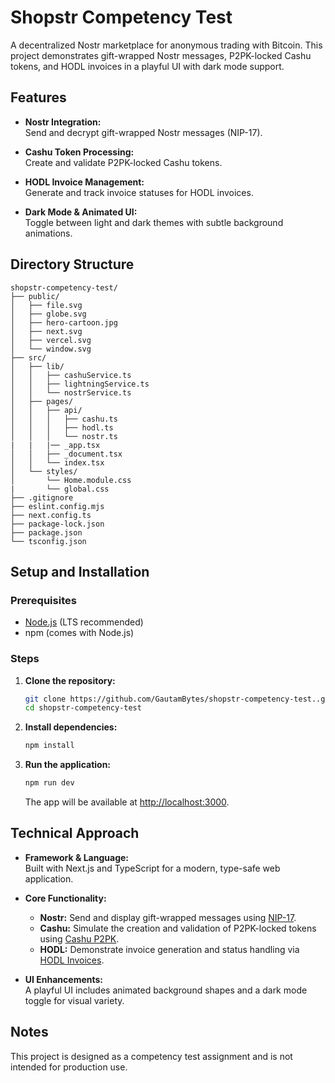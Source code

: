 # Shopstr Competency Test

A decentralized Nostr marketplace for anonymous trading with Bitcoin. This project demonstrates gift-wrapped Nostr messages, P2PK-locked Cashu tokens, and HODL invoices in a playful UI with dark mode support.

## Features

- **Nostr Integration:**  
  Send and decrypt gift-wrapped Nostr messages (NIP-17).

- **Cashu Token Processing:**  
  Create and validate P2PK-locked Cashu tokens.

- **HODL Invoice Management:**  
  Generate and track invoice statuses for HODL invoices.

- **Dark Mode & Animated UI:**  
  Toggle between light and dark themes with subtle background animations.

## Directory Structure

```
shopstr-competency-test/
├── public/
│   ├── file.svg
│   ├── globe.svg
│   ├── hero-cartoon.jpg
│   ├── next.svg
│   ├── vercel.svg
│   └── window.svg
├── src/
│   ├── lib/
│   │   ├── cashuService.ts
│   │   ├── lightningService.ts
│   │   └── nostrService.ts
│   ├── pages/
│   │   ├── api/
│   │   │   ├── cashu.ts
│   │   │   ├── hodl.ts
│   │   │   └── nostr.ts
|   |   |── _app.tsx
│   │   ├── _document.tsx
│   │   └── index.tsx
│   └── styles/
│       └── Home.module.css
|       └── global.css
├── .gitignore
├── eslint.config.mjs
├── next.config.ts
├── package-lock.json
├── package.json
└── tsconfig.json
```

## Setup and Installation

### Prerequisites

- [Node.js](https://nodejs.org/) (LTS recommended)
- npm (comes with Node.js)

### Steps

1. **Clone the repository:**

   ```bash
   git clone https://github.com/GautamBytes/shopstr-competency-test..git
   cd shopstr-competency-test
   ```

2. **Install dependencies:**

   ```bash
   npm install
   ```

3. **Run the application:**

   ```bash
   npm run dev
   ```

   The app will be available at [http://localhost:3000](http://localhost:3000).

## Technical Approach

- **Framework & Language:**  
  Built with Next.js and TypeScript for a modern, type-safe web application.

- **Core Functionality:**  
  - **Nostr:** Send and display gift-wrapped messages using [NIP-17](https://github.com/nostr-protocol/nips/blob/master/17.md).
  - **Cashu:** Simulate the creation and validation of P2PK-locked tokens using [Cashu P2PK](https://github.com/cashubtc/nuts/blob/main/11.md).
  - **HODL:** Demonstrate invoice generation and status handling via [HODL Invoices](https://github.com/lightningnetwork/lnd/pull/2022).

- **UI Enhancements:**  
  A playful UI includes animated background shapes and a dark mode toggle for visual variety.

## Notes

This project is designed as a competency test assignment and is not intended for production use.

